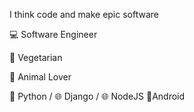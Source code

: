 I think code and make epic software

💻 Software Engineer

🌱 Vegetarian

🐶 Animal Lover

🐍 Python / 🌐 Django / 🌐 NodeJS 📱Android
